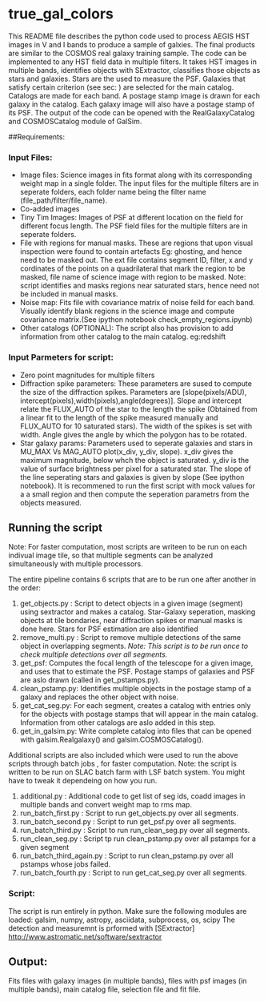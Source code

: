 # true_gal_colors
This README file describes the python code used to process AEGIS HST images in V and I bands to produce a sample of galxies.
The final products are similar to the COSMOS real galaxy training sample.
The code can be implemented to any HST field data in multiple filters. It takes HST images in multiple bands, identifies objects with SExtractor, classifies those objects as stars and galaxies. Stars are the used to measure the PSF. Galaxies that satisfy certain criterion (see sec: ) are selected for the main catalog. Catalogs are made for each band. A postage stamp image is drawn for each galaxy in the catalog. Each galaxy image will also have a postage stamp of its PSF. The output of the code can be opened with the RealGalaxyCatalog and COSMOSCatalog module of GalSim.

##Requirements:
### Input Files:
* Image files: Science images in fits format along with its corresponding weight map in a single folder. The input files for the multiple filters are in seperate folders, each folder name being the filter name (file_path/filter/file_name).
* Co-added images 
* Tiny Tim Images: Images of PSF at different location on the field for different focus length. The PSF field files for the multiple filters are in seperate folders.
* File with regions for manual masks. These are regions that upon visual inspection were found to contain artefacts Eg: ghosting, and hence need to be masked out. The ext file contains segment ID, filter, x and y cordinates of the points on a quadrilateral that mark the region to be masked, file name of science image with region to be masked. Note: script identifies and masks regions near saturated stars, hence need not be included in manual masks.
* Noise map: Fits file with covariance matrix of noise feild for each band. Visually identify blank regions in the science image and compute covariance matrix.(See ipython notebook check_empty_regions.ipynb)
* Other catalogs (OPTIONAL): The script also has provision to add information from other catalog to the main catalog. eg:redshift

### Input Parmeters for script:
* Zero point magnitudes for multiple filters
* Diffraction spike parameters: These parameters are sused to compute the size of the diffraction spikes. Parameters are [slope(pixels/ADU), intercept(pixels),width(pixels),angle(degrees)]. Slope and intercept relate the FLUX_AUTO of the star to the length the spike (Obtained from a linear fit to the length of the spike measured manually and FLUX_AUTO for 10 saturated stars). The width of the spikes is set with width. Angle gives the angle by which the polygon has to be rotated. 
* Star galaxy params: Parameters used to seperate galaxies and stars in MU_MAX Vs MAG_AUTO plot(x_div, y_div, slope). x_div gives the maximum magnitude, below whch the object is saturated. y_div is the value of surface brightness per pixel for a saturated star. The slope of the line seperating stars and galaxies is given by slope (See ipython notebook). It is recommened to run the first script with mock values for a a small region and then compute the seperation parametrs from the objects measured.  

## Running the script
Note: For faster computation, most scripts are writeen to be run on each indivual image tile, so that multiple segments can be analyzed simultaneously with multiple processors.

The entire pipeline contains 6 scripts that are to be run one after another in the order:

1. get_objects.py : Script to detect objects in a given image (segment) using sextractor and makes a catalog. Star-Galaxy seperation, masking objects at tile bondaries, near diffraction spikes or manual masks is done here. Stars for PSF estimation are also identified 
2. remove_multi.py : Script to remove multiple detections of the same object in overlapping segments. *Note: This script is to be run once to check multiple detections over all segments.*
3. get_psf: Computes the focal length of the telescope for a given image, and uses that to estimate the PSF. Postage stamps of galaxies and PSF  are aslo drawn (called in get_pstamps.py).
4. clean_pstamp.py: Identifies multiple objects in the postage stamp of a galaxy and replaces 
the other object with noise.  
5. get_cat_seg.py: For each segment, creates a catalog with entries only for the objects with postage stamps that will appear in the main catalog. Information from other catalogs are aslo added in this step.
6. get_in_galsim.py: Write complete catalog into files that can be opened with galsim.Realgalaxy()
and galsim.COSMOSCatalog().

 Additional scripts are also included which were used to run the above scripts through batch jobs , for faster computation. Note: the script is written to be run on SLAC batch farm with LSF batch system. You might have to tweak it dependeing on how you run.

 1. additional.py : Additional code to get list of seg ids, coadd images in multiple bands and convert weight map to rms map.
 2. run_batch_first.py : Script to run get_objects.py over all segments.
 3. run_batch_second.py : Script to run get_psf.py over all segments.
 4. run_batch_third.py : Script to run run_clean_seg.py  over all segments.
 5. run_clean_seg.py : Script tp run clean_pstamp.py over all pstamps for a given segment
 6. run_batch_third_again.py : Script to run clean_pstamp.py over all pstamps whose jobs failed.
 7. run_batch_fourth.py : Script to run get_cat_seg.py  over all segments.

### Script: 
The script is run entirely in python. Make sure the following modules are loaded:
galsim, numpy, astropy, asciidata, subprocess, os, scipy
The detection and measuremnt is prformed with [SExtractor] <http://www.astromatic.net/software/sextractor>

## Output:
Fits files with galaxy images (in multiple bands), files with psf images (in 
multiple bands), main catalog file, selection file and fit file.
